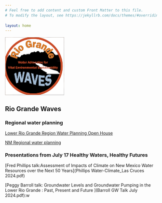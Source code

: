 ```yaml
---
# Feel free to add content and custom Front Matter to this file.
# To modify the layout, see https://jekyllrb.com/docs/themes/#overriding-theme-defaults

layout: home
---
```


![logo](logo.png)


## Rio Grande Waves

### Regional water planning

[Lower Rio Grande Region Water Planning Open House](https://mainstreamnm.org/events/lower-rio-grande-region-water-planning-open-house-in-las-cruces/)

[NM Regional water planning](https://www.ose.nm.gov/Planning/rwp.php)

### Presentations from July 17 Healthy Waters, Healthy Futures

[Fred Phillips talk:Assessment of Impacts of Climate on New Mexico Water Resources over the Next 50 Years](Phillips Water-Climate_Las Cruces 2024.pdf)

[Peggy Barroll talk: Groundwater Levels and Groundwater Pumping in the Lower Rio Grande : Past, Present and Future ](Barroll GW Talk July 2024.pdf):w




